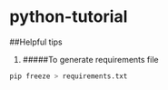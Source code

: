 # python-tutorial


##Helpful tips
1. #####To generate requirements file

```python
pip freeze > requirements.txt
```